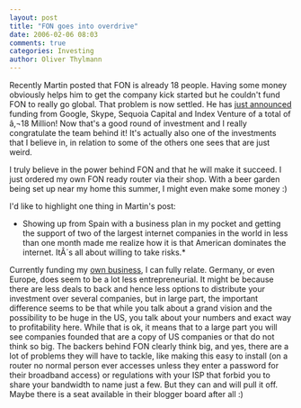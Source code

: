 ```yaml
---
layout: post
title: "FON goes into overdrive"
date: 2006-02-06 08:03
comments: true
categories: Investing
author: Oliver Thylmann
---
```












Recently Martin posted that FON is already 18 people. Having some money obviously helps him to get the company kick started but he couldn't fund FON to really go global. That problem is now settled. He has [just announced](http://english.martinvarsavsky.net/fon/a-dream-come-true.html) funding from Google, Skype, Sequoia Capital and Index Venture of a total of â‚¬18 Million! Now that's a good round of investment and I really congratulate the team behind it! It's actually also one of the investments that I believe in, in relation to some of the others one sees that are just weird.

I truly believe in the power behind FON and that he will make it succeed. I just ordered my own FON ready router via their shop. With a beer garden being set up near my home this summer, I might even make some money :)

I'd like to highlight one thing in Martin's post:

* Showing up from Spain with a business plan in my pocket and getting the support of two of the largest internet companies in the world in less than one month made me realize how it is that American dominates the internet. ItÂ´s all about willing to take risks.*

Currently funding my [own business](http://www.ormigo.com/), I can fully relate. Germany, or even Europe, does seem to be a lot less entrepreneurial. It might be because there are less deals to back and hence less options to distribute your investment over several companies, but in large part, the important difference seems to be that while you talk about a grand vision and the possibility to be huge in the US, you talk about your numbers and exact way to profitability here. While that is ok, it means that to a large part you will see companies founded that are a copy of US companies or that do not think so big. The backers behind FON clearly think big, and yes, there are a lot of problems they will have to tackle, like making this easy to install (on a router no normal person ever accesses unless they enter a password for their broadband access) or regulations with your ISP that forbid you to share your bandwidth to name just a few. But they can and will pull it off. Maybe there is a seat available in their blogger board after all :)







